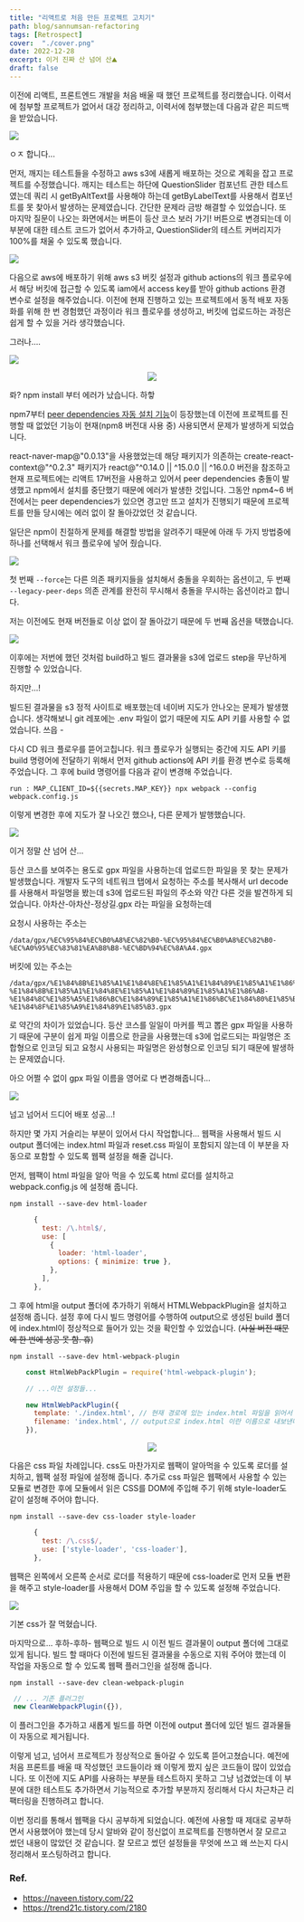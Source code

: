 ```yaml
---
title: "리액트로 처음 만든 프로젝트 고치기"
path: blog/sannumsan-refactoring
tags: [Retrospect]
cover:  "./cover.png"
date: 2022-12-28
excerpt: 이거 진짜 산 넘어 산⛰️
draft: false
---
```


이전에 리액트, 프론트엔드 개발을 처음 배울 때 했던 프로젝트를 정리했습니다. 이력서에 첨부할 프로젝트가 없어서 대강 정리하고, 이력서에 첨부했는데 다음과 같은 피드백을 받았습니다. 

![](./1.png)

ㅇㅈ 합니다...

먼저, 깨지는 테스트들을 수정하고 aws s3에 새롭게 배포하는 것으로 계획을 잡고 프로젝트를 수정했습니다. 깨지는 테스트는 하단에 QuestionSlider 컴포넌트 관한 테스트였는데 쿼리 시 getByAltText를 사용해야 하는데 getByLabelText를 사용해서 컴포넌트를 못 찾아서 발생하는 문제였습니다. 간단한 문제라 금방 해결할 수 있었습니다. 또 마지막 질문이 나오는 화면에서는 버튼이 등산 코스 보러 가기! 버튼으로 변경되는데 이 부분에 대한 테스트 코드가 없어서 추가하고, QuestionSlider의 테스트 커버리지가 100%를 채울 수 있도록 했습니다.

![](./questionSliderTest.png)

다음으로 aws에 배포하기 위해 aws s3 버킷 설정과 github actions의 워크 플로우에서 해당 버킷에 접근할 수 있도록 iam에서 access key를 받아 github actions 환경 변수로 설정을 해주었습니다. 이전에 현재 진행하고 있는 프로젝트에서 동적 배포 자동화를 위해 한 번 경험했던 과정이라 워크 플로우를 생성하고, 버킷에 업로드하는 과정은 쉽게 할 수 있을 거라 생각했습니다.

그러나....

![](./installError.png)
<p align="center">
<img src="./3.jpeg" margin="0 auto">
</p>

롸? npm install 부터 에러가 났습니다. 하핳

npm7부터 [peer dependencies 자동 설치 기능](https://github.blog/2021-02-02-npm-7-is-now-generally-available/#peer-dependencies)이 등장했는데 이전에 프로젝트를 진행할 때 없었던 기능이 현재(npm8 버전대 사용 중) 사용되면서 문제가 발생하게 되었습니다.

react-naver-map@"0.0.13"을 사용했었는데 해당 패키지가 의존하는 create-react-context@"^0.2.3" 패키지가  react@"^0.14.0 || ^15.0.0 || ^16.0.0 버전을 참조하고 현재 프로젝트에는 리액트 17버전을 사용하고 있어서 peer dependencies 충돌이 발생했고 npm에서 설치를 중단했기 때문에 에러가 발생한 것입니다. 그동안 npm4~6 버전에서는 peer dependencies가 있으면 경고만 뜨고 설치가 진행되기 때문에 프로젝트를 만들 당시에는 에러 없이 잘 돌아갔었던 것 같습니다.

일단은 npm이 친절하게 문제를 해결할 방법을 알려주기 때문에 아래 두 가지 방법중에 하나를 선택해서 워크 플로우에 넣어 줬습니다. 

![](./npm--force.png)

첫 번째 `--force`는 다른 의존 패키지들을 설치해서 충돌을 우회하는 옵션이고, 두 번째 `--legacy-peer-deps` 의존 관계를 완전히 무시해서 충돌을 무시하는 옵션이라고 합니다. 

저는 이전에도 현재 버전들로 이상 없이 잘 돌아갔기 때문에 두 번째 옵션을 택했습니다. 

![](./installError2.png)

이후에는 저번에 했던 것처럼 build하고 빌드 결과물을 s3에 업로드 step을 무난하게 진행할 수 있었습니다.

하지만...! 

빌드된 결과물을 s3 정적 사이트로 배포했는데 네이버 지도가 안나오는 문제가 발생했습니다. 생각해보니 git 레포에는 .env 파일이 없기 때문에 지도 API 키를 사용할 수 없었습니다. 쓰읍 - 

다시 CD 워크 플로우를 뜯어고칩니다. 워크 플로우가 실행되는 중간에 지도 API 키를 build 명령어에 전달하기 위해서 먼저 github actions에 API 키를 환경 변수로 등록해 주었습니다. 그 후에 build 명령어를 다음과 같이 변경해 주었습니다.  
```
run : MAP_CLIENT_ID=${{secrets.MAP_KEY}} npx webpack --config webpack.config.js
```

이렇게 변경한 후에 지도가 잘 나오긴 했으나, 다른 문제가 발행했습니다.  

![](./2.jpeg)

이거 정말 산 넘어 산...

등산 코스를 보여주는 용도로 gpx 파일을 사용하는데 업로드한 파일을 못 찾는 문제가 발생했습니다. 개발자 도구의 네트워크 탭에서 요청하는 주소를 복사해서 url decode를 사용해서 파일명을 봤는데 s3에 업로드된 파일의 주소와 약간 다른 것을 발견하게 되었습니다. 아차산-아차산-정상길.gpx 라는 파일을 요청하는데 

요청시 사용하는 주소는 
```
/data/gpx/%EC%95%84%EC%B0%A8%EC%82%B0-%EC%95%84%EC%B0%A8%EC%82%B0-%EC%A0%95%EC%83%81%EA%B8%B8-%EC%BD%94%EC%8A%A4.gpx
```

버킷에 있는 주소는 
```
/data/gpx/%E1%84%8B%E1%85%A1%E1%84%8E%E1%85%A1%E1%84%89%E1%85%A1%E1%86%AB-%E1%84%8B%E1%85%A1%E1%84%8E%E1%85%A1%E1%84%89%E1%85%A1%E1%86%AB-%E1%84%8C%E1%85%A5%E1%86%BC%E1%84%89%E1%85%A1%E1%86%BC%E1%84%80%E1%85%B5%E1%86%AF-%E1%84%8F%E1%85%A9%E1%84%89%E1%85%B3.gpx
```

로 약간의 차이가 있었습니다. 등산 코스를 일일이 마커를 찍고 뽑은 gpx 파일을 사용하기 때문에 구분이 쉽게 파일 이름으로 한글을 사용했는데 s3에 업로드되는 파일명은 조합형으로 인코딩 되고 요청시 사용되는 파일명은 완성형으로 인코딩 되기 때문에 발생하는 문제였습니다.

아으 어쩔 수 없이 gpx 파일 이름을 영어로 다 변경해줍니다...

![](./success.png)

넘고 넘어서 드디어 배포 성공...!

하지만 몇 가지 거슬리는 부분이 있어서 다시 작업합니다... 웹팩을 사용해서 빌드 시 output 폴더에는 index.html 파일과 reset.css 파일이 포함되지 않는데 이 부분을 자동으로 포함할 수 있도록 웹팩 설정을 해줄 겁니다.

먼저, 웹팩이 html 파일을 알아 먹을 수 있도록 html 로더를 설치하고 webpack.config.js 에 설정해 줍니다.

```
npm install --save-dev html-loader
```
```javascript
      {
        test: /\.html$/,
        use: [
          {
            loader: 'html-loader',
            options: { minimize: true },
          },
        ],
      },
```

그 후에 html을 output 폴더에 추가하기 위해서 HTMLWebpackPlugin을 설치하고 설정해 줍니다. 설정 후에 다시 빌드 명령어를 수행하여 output으로 생성된 build 폴더에 index.html이 정상적으로 들어가 있는 것을 확인할 수 있었습니다. (~~사실 버전 때문에 한 번에 성공 못 함. 휴~~)
```
npm install --save-dev html-webpack-plugin
```
```javascript
    const HtmlWebPackPlugin = require('html-webpack-plugin');

    // ...이전 설정들...

    new HtmlWebPackPlugin({
      template: './index.html', // 현재 경로에 있는 index.html 파일을 읽어서 
      filename: 'index.html', // output으로 index.html 이란 이름으로 내보낸다.
    }),
```

<p align="center">
<img src="./build-result.png" margin="0 auto">
</p>

다음은 css 파일 차례입니다. css도 마찬가지로 웹팩이 알아먹을 수 있도록 로더를 설치하고, 웹팩 설정 파일에 설정해 줍니다. 추가로 css 파일은 웹팩에서 사용할 수 있는 모듈로 변경한 후에 모듈에서 읽은 CSS를 DOM에 주입해 주기 위해 style-loader도 같이 설정해 주어야 합니다.
```
npm install --save-dev css-loader style-loader
```
```javascript
      {
        test: /\.css$/,
        use: ['style-loader', 'css-loader'],
      },
```
웹팩은 왼쪽에서 오른쪽 순서로 로더를 적용하기 때문에 css-loader로 먼저 모듈 변환을 해주고 style-loader를 사용해서 DOM 주입을 할 수 있도록 설정해 주었습니다.

![](./css.png)

기본 css가 잘 먹혔습니다.

마지막으로... 후하-후하- 웹팩으로 빌드 시 이전 빌드 결과물이 output 폴더에 그대로 있게 됩니다. 빌드 할 때마다 이전에 빌드된 결과물을 수동으로 지워 주어야 했는데 이 작업을 자동으로 할 수 있도록 웹팩 플러그인을 설정해 줍니다.

```
npm install --save-dev clean-webpack-plugin
```
```javascript
 // ... 기존 플러그인
 new CleanWebpackPlugin({}),
```

이 플러그인을 추가하고 새롭게 빌드를 하면 이전에 output 폴더에 있던 빌드 결과물들이 자동으로 제거됩니다.

이렇게 넘고, 넘어서 프로젝트가 정상적으로 돌아갈 수 있도록 뜯어고쳤습니다. 예전에 처음 프론트를 배울 때 작성했던 코드들이라 왜 이렇게 짰지 싶은 코드들이 많이 있었습니다. 또 이전에 지도 API를 사용하는 부분들 테스트하지 못하고 그냥 넘겼었는데 이 부분에 대한 테스트도 추가하면서 기능적으로 추가할 부분까지 정리해서 다시 차근차근 리팩터링을 진행하려고 합니다.

이번 정리를 통해서 웹팩을 다시 공부하게 되었습니다. 예전에 사용할 때 제대로 공부하면서 사용했어야 했는데 당시 알바와 같이 정신없이 프로젝트를 진행하면서 잘 모르고 썼던 내용이 많았던 것 같습니다. 잘 모르고 썼던 설정들을 무엇에 쓰고 왜 쓰는지 다시 정리해서 포스팅하려고 합니다. 

### Ref.
- https://naveen.tistory.com/22
- https://trend21c.tistory.com/2180






